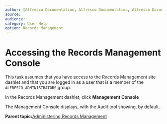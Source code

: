 ```yaml
---
author: [Alfresco Documentation, Alfresco Documentation, Alfresco Documentation]
source: 
audience: 
category: User Help
option: Records Management
---
```


# Accessing the Records Management Console

This task assumes that you have access to the Records Management site dashlet and that you are logged in as a user that is a member of the `ALFRESCO_ADMINISTRATORS` group.

In the Records Management dashlet, click **Management Console**

The Management Console displays, with the Audit tool showing, by default.

**Parent topic:**[Administering Records Management](../concepts/rm-admin-intro.md)

